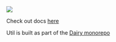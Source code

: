 <a href="https://repo.dairy.foundation/#/releases/dev/frozenmilk/dairy/Util" target="_blank">
<img src="https://repo.dairy.foundation/api/badge/latest/releases/dev/frozenmilk/dairy/Util?color=40c14a&name=Util" />
</a>

Check out docs [here](https://docs.dairy.foundation/Util/overview)

Util is built as part of the [Dairy
monorepo](https://github.com/Dairy-Foundation/Dairy)
